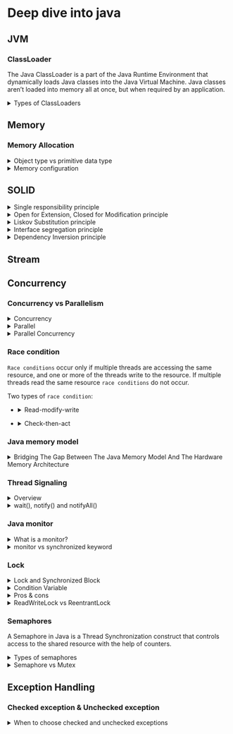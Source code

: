 # Deep dive into java
## JVM
### ClassLoader
The Java ClassLoader is a part of the Java Runtime Environment that dynamically loads Java classes into the Java Virtual Machine. Java classes aren’t loaded into memory all at once, but when required by an application. 

<details>
  <summary>Types of ClassLoaders</summary>
  <br/>
  
  + **BootStrap ClassLoader:**  is a Machine code which kickstarts the operation when the JVM calls it. It is not a java class.
  + **Extension ClassLoader:** is a child of **Bootstrap ClassLoader** and loads the extensions of core java classes from JDK (jre/lib/ext)
  + **System Class Loader:** takes care of loading all the application level classes into the JVM
  
  Ref: https://www.geeksforgeeks.org/classloader-in-java/#:~:text=The%20Java%20ClassLoader%20is%20a,when%20required%20by%20an%20application.

</details>

## Memory
### Memory Allocation

<details>
  <summary>Object type vs primitive data type</summary>
  <br/>
  
   Type name | Object type | Primitive data type | 
   | --- | --- | --- | 
  Interger vs int | 16 bytes | 4 bytes 
  Short vs short | 0 | 2 bytes
  Byte vs byte | 0 | 1 byte
  Float vs float | 0 | 4 bytes
  Double vs double | 0 | 8 bytes
  Long vs long | 24 bytes | 8 bytes
  Boolean vs boolean | 0 | 1 bit
  char | - | 2 bytes
  String | 40 bytes | -
  
  + Ref: https://www.javamex.com/tutorials/memory/

</details>
<details>
  <summary>Memory configuration</summary>
  <br/>
  
   | Type name | Description | 
   | --- | --- | 
   | -Xms | set initial Java heap size
   | -Xmx | set maximum Java heap size
  
  + Ref: https://alvinalexander.com/blog/post/java/java-xmx-xms-memory-heap-size-control/

</details>

## SOLID

<details>
  <summary>Single responsibility principle</summary>
  <br/>
  
  A class should only have one responsibility
  
  _Example:_ The `EntityManager` interface provides a set of methods to persist, update, remove and read entities from a relational database. It doesn’t implement any business logic or validation or user authentication.
  
</details>
<details>
  <summary>Open for Extension, Closed for Modification principle</summary>
  <br/>
  
  Classes should be open for extension but closed for modification. In doing so, we stop ourselves from modifying existing code and causing potential new bugs
  
</details>
<details>
  <summary>Liskov Substitution principle</summary>
  <br/>
  
  If class A is a subtype of class B, we should be able to replace B with A without disrupting the behavior of our program.
  
  Signs of violation of the substitutions Liskov:
  + Overridden methods with unexpected behavior
  + Empty method overrides

  Ex: A `Square` class inherits from `Rectangle`, but always enforces `width` to equal `height`. This breaks the expectation of independent width and height manipulation in rectangles.
  
</details>
<details>
  <summary>Interface segregation principle</summary>
  <br/>
  
  Larger interfaces should be split into smaller ones to fit with multiple specific purposes.
  
  _Example:_ If only data manipulation (CRUD) is needed, we can use `CrudRepository`. And when we need to view pages, we can use `PagingAndSortingRepository`
  
</details>
<details>
  <summary>Dependency Inversion principle</summary>
  <br/> 
  
  + High-level modules should not depend on low-level modules. Both should depend on abstractions.
  + Abstractions should not depend on details. Details should depend on abstractions.
  
  _Example:_ 
  
  ```
  public interface Keyboard { }
  ```
  
  ```
  public class Windows98Machine{

      private final Keyboard keyboard;

      public Windows98Machine(Keyboard keyboard) {
          this.keyboard = keyboard;
      }
  }
  ```
  
  _`Windows98Machine` depends on  `Keyboard`_
  

  
</details>

## Stream
## Concurrency
### Concurrency vs Parallelism

<details>
  <summary>Concurrency</summary>
  <br/>
  
  ![](images/concurrency.PNG)
  
  Concurrency means that an application is making progress on more than one task - at the same time or at least seemingly at the same time. If the computer only has one CPU the application may not make progress on more than one task at _exactly the same time_
  
</details>

<details>
  <summary>Parallel</summary>
  <br/>
  
  ![](images/parallel.PNG)
  
  Parallel execution is when a computer has more than one CPU or CPU core, and makes progress on more than one task simultaneously.
  
</details>

<details>
  <summary>Parallel Concurrency</summary>
  <br/>
  
  ![](images/concurrency-parallel.PNG)
  
</details>

### Race condition
`Race conditions` occur only if multiple threads are accessing the same resource, and one or more of the threads write to the resource. If multiple threads read the same resource `race conditions` do not occur.

Two types of `race condition`:
+ <details>
  <summary>Read-modify-write</summary>
  
  ```
  public class Counter {
       protected long count = 0;

       public void add(long value){
           this.count = this.count + value;
       }
  }
  ```
  For example, two threads wanted to add values 2 and 3. Thus the result should be 5 after the two threads complete execution. In the above case it is 2, but it could as well have been 3.
</details>

+ <details>
  <summary>Check-then-act</summary>
  
  ```
  public class CheckThenActExample {

      public void checkThenAct(Map<String, String> sharedMap) {
          if(sharedMap.containsKey("key")){
              String val = sharedMap.remove("key");
              if(val == null) {
                  System.out.println("Value for 'key' was null");
              }
          } else {
              sharedMap.put("key", "value");
          }
      }
  }
  ```
</details>
  
### Java memory model
<details>
  <summary>Bridging The Gap Between The Java Memory Model And The Hardware Memory Architecture</summary>

  ![](images/hardware.PNG)
  
</details>

### Thread Signaling
  
<details>
  <summary>Overview</summary>

  ![](images/waitnotify.png)
  
</details>

<details>
  <summary>wait(), notify() and notifyAll()</summary>

  + **wait()**<br/>
  
    It tells the calling thread to give up the lock and go to sleep until some other thread enters the same monitor and calls notify().
  
  + **notify()**<br/>
  
    It wakes up one single thread that called wait() on the same object. It should be noted that calling notify() does not actually give up a lock on a resource. It tells a waiting thread that that thread can wake up.
  
  + **notifyAll()**<br/>
  
    It wakes up all the threads that called wait() on the same object.
  <br/>
  _main_

  ```
  public class Hello {
      public static void main(String[] args) {
        Queue < String > q = new LinkedList < > ();
        boolean exit = false;
        Producer p = new Producer(q, exit);
        p.start();
        Consumer c = new Consumer(q, exit);
        c.start();
      }
  }
  ```


  _producer_
  ```
  public class Producer extends Thread {

      private volatile Queue < String > sharedQueue;

      private volatile boolean bExit;

      public Producer(Queue < String > myQueue, boolean bExit) {
          this.sharedQueue = myQueue;
          this.bExit = bExit;
      }
      public void run() {
          while (!bExit) {
              synchronized(sharedQueue) {
                  while (sharedQueue.isEmpty()) {
                    String item = String.valueOf(System.nanoTime());
                    sharedQueue.add(item);
                    System.out.println("Producer added : " + item);
                      try {
                          System.out.println("Producer sleeping by calling wait: " + item);
                          sharedQueue.wait();
                          System.out.println("Producer wake up: ");
                      } catch (InterruptedException e) {
                          e.printStackTrace();
                      }
                  }
              }
          }
      }
  }
  ```

  _consumer_

  ```
  public class Consumer extends Thread {

      private volatile Queue < String > sharedQueue;

      private volatile boolean bExit;

      public Consumer(Queue < String > myQueue, boolean bExit) {
          this.sharedQueue = myQueue;
          this.bExit = bExit;
      }
      public void run() {
          while (!bExit) {
              synchronized(sharedQueue) {
                  while (!sharedQueue.isEmpty()) {
                      String item = sharedQueue.poll();
                      System.out.println("Consumer removed : " + item);
                      System.out.println("Consumer notifying Producer: " + item);
                      sharedQueue.notify();
                  }
              }
          }
      }
  }
  ```
  _Output_

  ```
    Producer added : 12275948008616
    Producer sleeping by calling wait: 12275948008616
    Consumer removed : 12275948008616
    Consumer notifying Producer: 12275948008616
    Producer wake up: 
    Producer added : 12275948047960
    Producer sleeping by calling wait: 12275948047960
    Consumer removed : 12275948047960
    Consumer notifying Producer: 12275948047960
  ```

  + Ref: https://www.java67.com/2019/05/when-and-how-to-use-wait-and-notify-in-Java.html
  + Ref: https://ducmanhphan.github.io/2019-12-07-Using-wait-notify-in-synchronized-method-block-of-Multithreading-Java/
  + Ref: https://howtodoinjava.com/java/multi-threading/wait-notify-and-notifyall-methods/
  </details>

### Java monitor
<details>
  <summary>What is a monitor?</summary>
  
  Simply put, a _**monitor**_ is something that a thread can grab and hold, preventing all other threads from grabbing that same monitor and forcing them to wait until the monitor is released. 
</details>
<details>
  <summary>monitor vs synchronized keyword</summary>
  
  ```
  Object foo = new Object();
  synchronized (foo) {
    System.out.println("Hello world.");
  }
  ```
  The current thread will first grab the monitor associated with the object stored in variable `foo` and hold it while it prints `"Hello world"`, then releases it.
  
</details>
  
### Lock
  
<details>
  <summary>Lock and Synchronized Block</summary>
  
  + _lock()_ & _unlock()_ operation in separate methods
  + Support fairness by specifying the fairness property
  + The Lock API provides _tryLock()_ method. This reduces blocking time of thread waiting for the lock
  + Provides _lockInterruptibly()_ which can be used to interrupt the thread when it's waiting for the lock
  
  Ref: https://www.baeldung.com/java-concurrent-locks
  Ref: https://winterbe.com/posts/2015/04/30/java8-concurrency-tutorial-synchronized-locks-examples/
  
</details>
  
<details>
  <summary>Condition Variable</summary>
  
  Condition variables are instance of java.util.concurrent.locks.Condition class. As a reentrant lock replaces synchronized blocks or methods, a condition replaces the object monitor methods. which provides inter-thread communication methods similar to `wait()`, `notify()` and `notifyAll()` e.g. `await()`, `signal()`, and `signalAll()`.
  
  _Note: The lock can have multiple condition variables associated with the same lock_
  
  + Ref: https://javarevisited.blogspot.com/2015/06/java-lock-and-condition-example-producer-consumer.html#ixzz7QhNth9mS
  + Ref: https://medium.com/@tarunjain07/volatile-reentrant-lock-vs-synchronize-condition-variable-66e870a8434d#2738
  
</details>
<details>
  <summary>Pros & cons</summary>
  
  Pros:
  1) Ability to lock interruptibly.
  2) Ability to timeout while waiting for lock.
  3) Power to create fair lock.
  4) API to get list of waiting thread for lock.
  5) Flexibility to try for lock without blocking.
  
  Cons:
  1) wrapping method body inside `try-finall` block

Read more: https://javarevisited.blogspot.com/2013/03/reentrantlock-example-in-java-synchronized-difference-vs-lock.html#ixzz7QhMEYXjR
  
  Ref: https://javarevisited.blogspot.com/2013/03/reentrantlock-example-in-java-synchronized-difference-vs-lock.html#axzz7Qc6BsHhk
  
</details>
<details>
  <summary>ReadWriteLock vs ReentrantLock</summary>
  <br/>
  
  **ReadWriteLock**:
  + `ReadLock` and `WriteLock` though are 2 separate instances only 1 will be allowed at a time...
  + Either `ReadLock` is being used _**(by n threads)**_ or `WriteLock` is being used _**(by 1 thread)**_
  + But never both at same time
  
  **ReentrantLock**:
  + One thread at a time
  
  
  ![](images/ReadWriteLockvsReentrantLock.png)
  
  Ref: https://www.youtube.com/watch?v=7VqWkc9o7RM&ab_channel=DefogTech
</details>

  
### Semaphores
  A Semaphore in Java is a Thread Synchronization construct that controls access to the shared resource with the help of counters. 
  
<details>
  <summary>Types of semaphores</summary>
  
  + Counting Semaphores
  + Bounded Semaphores
  + Timed Semaphores
  + Timed Semaphores
  
</details>
  
<details>
  <summary>Semaphore vs Mutex</summary>
    
  Semaphore can be counted, while mutex can only count to 1.
  
  _Note: Mutex (synchronized keyword, ReentrantLock, ReadWriteLock, ...)_
  
  Ref: https://www.baeldung.com/java-mutex
</details>
  
## Exception Handling
### Checked exception & Unchecked exception
  
<details>
  <summary>When to choose checked and unchecked exceptions</summary>
  <br/>
  
  Use checked expections for recoverable conditions and runtime exceptions for programming errors
  
  Ref: https://stackoverflow.com/questions/499437/in-java-when-should-i-create-a-checked-exception-and-when-should-it-be-a-runti?noredirect=1&lq=1
  
  Ref: https://stackoverflow.com/questions/27578/when-to-choose-checked-and-unchecked-exceptions
  
</details>
